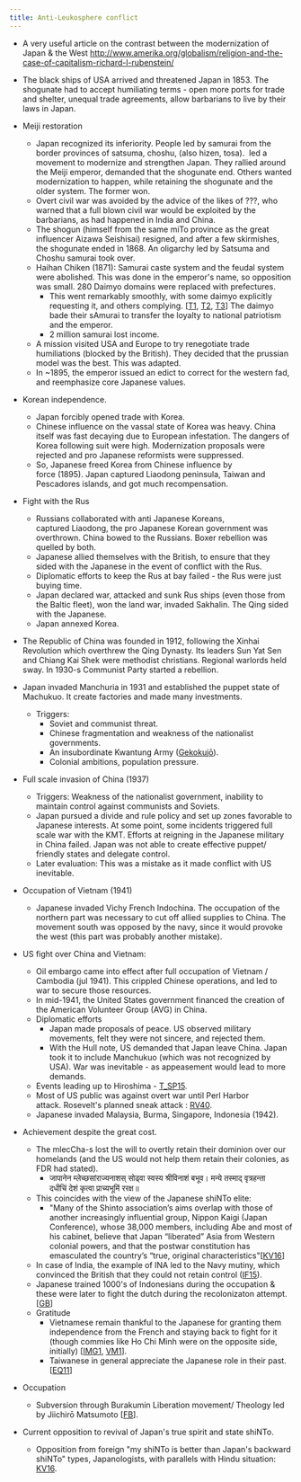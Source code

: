 ```yaml
---
title: Anti-Leukosphere conflict
---
```

- A very useful article on the contrast between the modernization of Japan & the West http://www.amerika.org/globalism/religion-and-the-case-of-capitalism-richard-l-rubenstein/
- The black ships of USA arrived and threatened Japan in 1853. The shogunate had to accept humiliating terms - open more ports for trade and shelter, unequal trade agreements, allow barbarians to live by their laws in Japan.
- Meiji restoration
    - Japan recognized its inferiority. People led by samurai from the border provinces of satsuma, choshu, (also hizen, tosa).  led a movement to modernize and strengthen Japan. They rallied around the Meiji emperor, demanded that the shogunate end. Others wanted modernization to happen, while retaining the shogunate and the older system. The former won.
    - Overt civil war was avoided by the advice of the likes of ???, who warned that a full blown civil war would be exploited by the barbarians, as had happened in India and China.
    - The shogun (himself from the same miTo province as the great influencer Aizawa Seishisai) resigned, and after a few skirmishes, the shogunate ended in 1868. An oligarchy led by Satsuma and Choshu samurai took over.
    - Haihan Chiken (1871): Samurai caste system and the feudal system were abolished. This was done in the emperor's name, so opposition was small. 280 Daimyo domains were replaced with prefectures.
        - This went remarkably smoothly, with some daimyo explicitly requesting it, and others complying. \[[T1](https://twitter.com/Rjrasva/status/640489349344325632), [T2](https://twitter.com/Rjrasva/status/640490060413030400), [T3](https://twitter.com/Rjrasva/status/640490671590240256)\] The daimyo bade their sAmurai to transfer the loyalty to national patriotism and the emperor.
        - 2 million samurai lost income.
    - A mission visited USA and Europe to try renegotiate trade humiliations (blocked by the British). They decided that the prussian model was the best. This was adapted.
    - In ~1895, the emperor issued an edict to correct for the western fad, and reemphasize core Japanese values.
- Korean independence.
    - Japan forcibly opened trade with Korea.
    - Chinese influence on the vassal state of Korea was heavy. China itself was fast decaying due to European infestation. The dangers of Korea following suit were high. Modernization proposals were rejected and pro Japanese reformists were suppressed.
    - So, Japanese freed Korea from Chinese influence by force (1895). Japan captured Liaodong peninsula, Taiwan and Pescadores islands, and got much recompensation.
- Fight with the Rus
    - Russians collaborated with anti Japanese Koreans, captured Liaodong, the pro Japanese Korean government was overthrown. China bowed to the Russians. Boxer rebellion was quelled by both.
    - Japanese allied themselves with the British, to ensure that they sided with the Japanese in the event of conflict with the Rus.
    - Diplomatic efforts to keep the Rus at bay failed - the Rus were just buying time. 
    - Japan declared war, attacked and sunk Rus ships (even those from the Baltic fleet), won the land war, invaded Sakhalin. The Qing sided with the Japanese.
    - Japan annexed Korea.
- The Republic of China was founded in 1912, following the Xinhai Revolution which overthrew the Qing Dynasty. Its leaders Sun Yat Sen and Chiang Kai Shek were methodist christians. Regional warlords held sway. In 1930-s Communist Party started a rebellion.
- Japan invaded Manchuria in 1931 and established the puppet state of Machukuo. It create factories and made many investments.
    - Triggers:
        - Soviet and communist threat.
        - Chinese fragmentation and weakness of the nationalist governments.
        - An insubordinate Kwantung Army ([Gekokujō](https://en.wikipedia.org/wiki/Gekokuj%C5%8D)).
        - Colonial ambitions, population pressure.
- Full scale invasion of China (1937)
    - Triggers: Weakness of the nationalist government, inability to maintain control against communists and Soviets.
    - Japan pursued a divide and rule policy and set up zones favorable to Japanese interests. At some point, some incidents triggered full scale war with the KMT. Efforts at reigning in the Japanese military in China failed. Japan was not able to create effective puppet/ friendly states and delegate control.
    - Later evaluation: This was a mistake as it made conflict with US inevitable.
- Occupation of Vietnam (1941)
    - Japanese invaded Vichy French Indochina. The occupation of the northern part was necessary to cut off allied supplies to China. The movement south was opposed by the navy, since it would provoke the west (this part was probably another mistake).
- US fight over China and Vietnam:
    - Oil embargo came into effect after full occupation of Vietnam / Cambodia (jul 1941). This crippled Chinese operations, and led to war to secure those resources.
    - In mid-1941, the United States government financed the creation of the American Volunteer Group (AVG) in China.
    - Diplomatic efforts
        - Japan made proposals of peace. US observed military movements, felt they were not sincere, and rejected them.
        - With the Hull note, US demanded that Japan leave China. Japan took it to include Manchukuo (which was not recognized by USA). War was inevitable - as appeasement would lead to more demands.
    - Events leading up to Hiroshima - [T_SP15](https://storify.com/Ichimaru6174/the-events-leading-upto-hiroshima-rjrasva?utm_medium=sfy.co-twitter&utm_campaign=&utm_content=storify-pingback&utm_source=t.co&awesm=sfy.co_a0dw5).
    - Most of US public was against overt war until Perl Harbor attack. Rosevelt's planned sneak attack : [RV40](http://ezekiel31army.blogspot.com/2015/04/roosevelts-secret-pre-war-plan-jb355-to.html).
    - Japanese invaded Malaysia, Burma, Singapore, Indonesia (1942).

- Achievement despite the great cost.
    - The mlecCha-s lost the will to overtly retain their dominion over our homelands (and the US would not help them retain their colonies, as FDR had stated).
        - जापानेन म्लेच्छसांराज्यनाशस् सोढ्वा स्वस्य श्रीविनाशं बभूव। मन्ये तस्माद् वृत्रहन्ता दधीचिं देशं कृत्वा प्राच्यभूमिं ररक्ष॥
    - This coincides with the view of the Japanese shiNTo elite:
        - "Many of the Shinto association’s aims overlap with those of another increasingly influential group, Nippon Kaigi (Japan Conference), whose 38,000 members, including Abe and most of his cabinet, believe that Japan “liberated” Asia from Western colonial powers, and that the postwar constitution has emasculated the country’s “true, original characteristics"\[[KV16](https://kashcidvipashcit.wordpress.com/2016/05/27/japanese-blood-debt-and-other-hindu-connections/)\]
    - In case of India, the example of INA led to the Navy mutiny, which convinced the British that they could not retain control ([IF15](http://indiafacts.co.in/not-gandhi-but-japan-kicked-out-britain-from-india/)).
    - Japanese trained 1000's of Indonesians during the occupation & these were later to fight the dutch during the recolonizaton attempt. \[[GB](https://books.google.ca/books?id=h9n-i40MY9QC&dq=japanese+trained+armies&source=gbs_navlinks_s)\]
    - Gratitude
        - Vietnamese remain thankful to the Japanese for granting them independence from the French and staying back to fight for it (though commies like Ho Chi Minh were on the opposite side, initially) \[[IMG1](http://i.imgur.com/sT1HcP5.jpg), [VM1](http://www.warbirdforum.com/japviet.htm)\].
        - Taiwanese in general appreciate the Japanese role in their past. \[[EQ11](http://www.taipeitimes.com/News/taiwan/archives/2011/04/16/2003500900)\]
- Occupation
    - Subversion through Burakumin Liberation movement/ Theology led by Jiichirō Matsumoto \[[FB](https://www.facebook.com/vishvas.vasuki/posts/10153174729732989)\].
- Current opposition to revival of Japan's true spirit and state shiNTo.
    - Opposition from foreign "my shiNTo is better than Japan's backward shiNTo" types, Japanologists, with parallels with Hindu situation: [KV16](https://kashcidvipashcit.wordpress.com/2016/05/27/japanese-blood-debt-and-other-hindu-connections/).